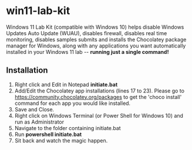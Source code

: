 # win11-lab-kit
Windows 11 Lab Kit (compatible with Windows 10) helps disable Windows Updates Auto Update (WUAU), disables firewall, disables real time monitoring, disables samples submits and installs the Chocolatey package manager for Windows, along with any applications you want automatically installed in your Windows 11 lab -- **running just a single command!**

## Installation
1. Right click and Edit in Notepad **initiate.bat**
2. Add/Edit the Chocolatey app installations (lines 17 to 23). Please go to https://community.chocolatey.org/packages to get the 'choco install' command for each app you would like installed.
3. Save and Close.
4. Right click on Windows Terminal (or Power Shell for Windows 10) and run as Administrator
5. Navigate to the folder containing initiate.bat
6. Run **powershell initiate.bat**
7. Sit back and watch the magic happen.
